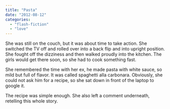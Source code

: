 ```yaml
---
title: "Pasta"
date: "2012-08-12"
categories: 
  - "flash-fiction"
  - "love"
---
```


She was still on the couch, but it was about time to take action. She switched the TV off and rolled over into a back flip and into upright position. She fought off the dizziness and then walked proudly into the kitchen. The girls would get there soon, so she had to cook something fast.

She remembered the time with her ex, he made pasta with white sauce, so mild but full of flavor. It was called spaghetti alla carbonara. Obviously, she could not ask him for a recipe, so she sat down in front of the laptop to google it.

The recipe was simple enough. She also left a comment underneath, retelling this whole story.
